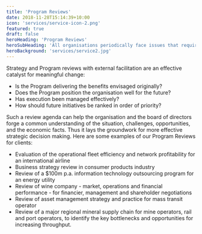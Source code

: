 ```yaml
---
title: 'Program Reviews'
date: 2018-11-28T15:14:39+10:00
icon: 'services/service-icon-2.png'
featured: true
draft: false
heroHeading: 'Program Reviews'
heroSubHeading: 'All organisations periodically face issues that require an "outside" perspective'
heroBackground: 'services/service2.jpg'
---
```


Strategy and Program reviews with external facilitation are an effective catalyst for meaningful change:

- Is the Program delivering the benefits envisaged originally?
- Does the Program position the organisation well for the future?
- Has execution been managed effectively?
- How should future initiatives be ranked in order of priority?

Such a review agenda can help the organisation and the board of directors forge a common understanding of the situation, challenges, opportunities, and the economic facts. Thus it lays the groundwork for more effective strategic decision making. Here are some examples of our Program Reviews for clients:

- Evaluation of the operational fleet efficiency and network profitability for an international airline
- Business strategy review in consumer products industry
- Review of a $100m p.a. information technology outsourcing program for an energy utility
- Review of wine company - market, operations and financial performance - for financier, management and shareholder negotiations
- Review of asset management strategy and practice for mass transit operator
- Review of a major regional mineral supply chain for mine operators, rail and port operators, to identify the key bottlenecks and opportunities for increasing throughput.

